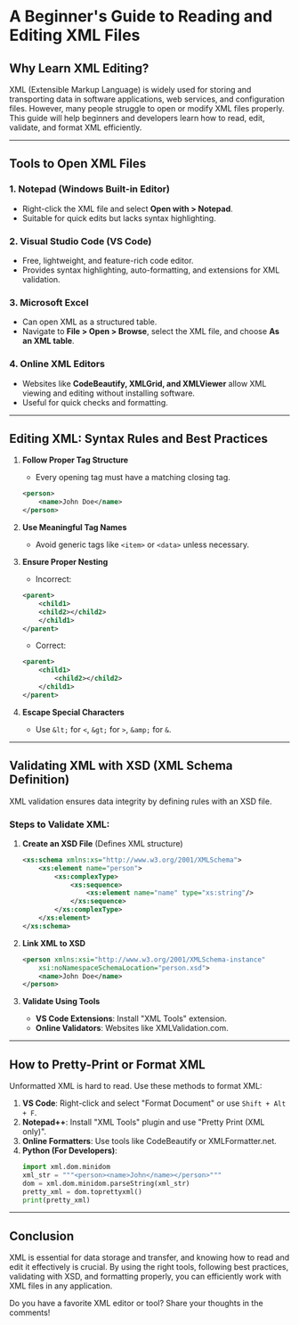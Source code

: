 # A Beginner's Guide to Reading and Editing XML Files

## Why Learn XML Editing?
XML (Extensible Markup Language) is widely used for storing and transporting data in software applications, web services, and configuration files. However, many people struggle to open or modify XML files properly. This guide will help beginners and developers learn how to read, edit, validate, and format XML efficiently.

---

## Tools to Open XML Files

### 1. **Notepad (Windows Built-in Editor)**
   - Right-click the XML file and select **Open with > Notepad**.
   - Suitable for quick edits but lacks syntax highlighting.

### 2. **Visual Studio Code (VS Code)**
   - Free, lightweight, and feature-rich code editor.
   - Provides syntax highlighting, auto-formatting, and extensions for XML validation.

### 3. **Microsoft Excel**
   - Can open XML as a structured table.
   - Navigate to **File > Open > Browse**, select the XML file, and choose **As an XML table**.

### 4. **Online XML Editors**
   - Websites like **CodeBeautify, XMLGrid, and XMLViewer** allow XML viewing and editing without installing software.
   - Useful for quick checks and formatting.

---

## Editing XML: Syntax Rules and Best Practices

1. **Follow Proper Tag Structure**
   - Every opening tag must have a matching closing tag.
   ```xml
   <person>
       <name>John Doe</name>
   </person>
   ```

2. **Use Meaningful Tag Names**
   - Avoid generic tags like `<item>` or `<data>` unless necessary.

3. **Ensure Proper Nesting**
   - Incorrect:
   ```xml
   <parent>
       <child1>
       <child2></child2>
       </child1>
   </parent>
   ```
   - Correct:
   ```xml
   <parent>
       <child1>
           <child2></child2>
       </child1>
   </parent>
   ```

4. **Escape Special Characters**
   - Use `&lt;` for `<`, `&gt;` for `>`, `&amp;` for `&`.

---

## Validating XML with XSD (XML Schema Definition)

XML validation ensures data integrity by defining rules with an XSD file.

### Steps to Validate XML:
1. **Create an XSD File** (Defines XML structure)
   ```xml
   <xs:schema xmlns:xs="http://www.w3.org/2001/XMLSchema">
       <xs:element name="person">
           <xs:complexType>
               <xs:sequence>
                   <xs:element name="name" type="xs:string"/>
               </xs:sequence>
           </xs:complexType>
       </xs:element>
   </xs:schema>
   ```

2. **Link XML to XSD**
   ```xml
   <person xmlns:xsi="http://www.w3.org/2001/XMLSchema-instance"
       xsi:noNamespaceSchemaLocation="person.xsd">
       <name>John Doe</name>
   </person>
   ```

3. **Validate Using Tools**
   - **VS Code Extensions**: Install "XML Tools" extension.
   - **Online Validators**: Websites like XMLValidation.com.

---

## How to Pretty-Print or Format XML

Unformatted XML is hard to read. Use these methods to format XML:

1. **VS Code**: Right-click and select "Format Document" or use `Shift + Alt + F`.
2. **Notepad++**: Install "XML Tools" plugin and use "Pretty Print (XML only)".
3. **Online Formatters**: Use tools like CodeBeautify or XMLFormatter.net.
4. **Python (For Developers)**:
   ```python
   import xml.dom.minidom
   xml_str = """<person><name>John</name></person>"""
   dom = xml.dom.minidom.parseString(xml_str)
   pretty_xml = dom.toprettyxml()
   print(pretty_xml)
   ```

---

## Conclusion
XML is essential for data storage and transfer, and knowing how to read and edit it effectively is crucial. By using the right tools, following best practices, validating with XSD, and formatting properly, you can efficiently work with XML files in any application.

Do you have a favorite XML editor or tool? Share your thoughts in the comments!

